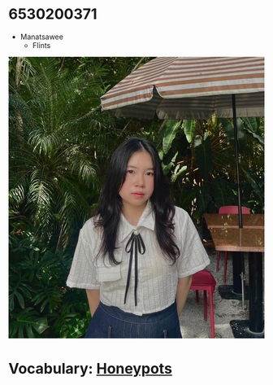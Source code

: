 # 6530200371
- Manatsawee
    - Flints


![profile](img/img.jpeg)

# Vocabulary: [Honeypots](honeypots.md)
